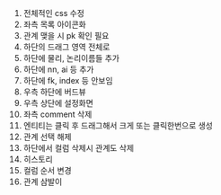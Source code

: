 1. 전체적인 css 수정
2. 좌측  목록 아이콘화
3. 관계 맺을 시 pk 확인 필요
4. 하단의 드래그 영역 전체로
5. 하단에 물리, 논리이름들 추가
6. 하단에 nn, ai 등 추가
7. 하단에 fk, index 등 안보임
8. 우측 하단에 버드뷰
9. 우측 상단에 설정화면
10. 좌측 comment 삭제
11. 엔티티는 클릭 후 드래그해서 크게 또는 클릭한번으로 생성
12. 관계 선택 해제
13. 하단에서 컬럼 삭제시 관계도 삭제
14. 히스토리
15. 컬럼 순서 변경
16. 관계 삼발이